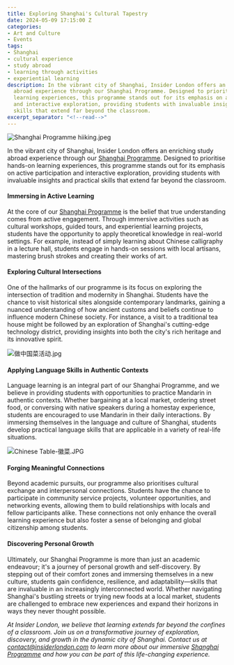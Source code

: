 ```yaml
---
title: Exploring Shanghai's Cultural Tapestry
date: 2024-05-09 17:15:00 Z
categories:
- Art and Culture
- Events
tags:
- Shanghai
- cultural experience
- study abroad
- learning through activities
- experiential learning
description: In the vibrant city of Shanghai, Insider London offers an enriching study
  abroad experience through our Shanghai Programme. Designed to prioritise hands-on
  learning experiences, this programme stands out for its emphasis on active participation
  and interactive exploration, providing students with invaluable insights and practical
  skills that extend far beyond the classroom.
excerpt_separator: "<!--read-->"
---
```


![Shanghai Programme hiiking.jpeg](/uploads/Shanghai%20Programme%20hiiking.jpeg)

In the vibrant city of Shanghai, Insider London offers an enriching study abroad experience through our [Shanghai Programme](https://www.insiderlondon.com/asia/shanghai/immersive-programme/). Designed to prioritise hands-on learning experiences, this programme stands out for its emphasis on active participation and interactive exploration, providing students with invaluable insights and practical skills that extend far beyond the classroom.

<!--read-->

#### Immersing in Active Learning

At the core of our [Shanghai Programme](https://www.insiderlondon.com/asia/shanghai/immersive-programme/) is the belief that true understanding comes from active engagement. Through immersive activities such as cultural workshops, guided tours, and experiential learning projects, students have the opportunity to apply theoretical knowledge in real-world settings. For example, instead of simply learning about Chinese calligraphy in a lecture hall, students engage in hands-on sessions with local artisans, mastering brush strokes and creating their works of art.

#### Exploring Cultural Intersections

One of the hallmarks of our programme is its focus on exploring the intersection of tradition and modernity in Shanghai. Students have the chance to visit historical sites alongside contemporary landmarks, gaining a nuanced understanding of how ancient customs and beliefs continue to influence modern Chinese society. For instance, a visit to a traditional tea house might be followed by an exploration of Shanghai's cutting-edge technology district, providing insights into both the city's rich heritage and its innovative spirit.

![做中国菜活动.jpg](/uploads/%E5%81%9A%E4%B8%AD%E5%9B%BD%E8%8F%9C%E6%B4%BB%E5%8A%A8.jpg)

#### Applying Language Skills in Authentic Contexts

Language learning is an integral part of our Shanghai Programme, and we believe in providing students with opportunities to practice Mandarin in authentic contexts. Whether bargaining at a local market, ordering street food, or conversing with native speakers during a homestay experience, students are encouraged to use Mandarin in their daily interactions. By immersing themselves in the language and culture of Shanghai, students develop practical language skills that are applicable in a variety of real-life situations.

![Chinese Table-徽菜.JPG](/uploads/Chinese%20Table-%E5%BE%BD%E8%8F%9C.JPG)

#### Forging Meaningful Connections

Beyond academic pursuits, our programme also prioritises cultural exchange and interpersonal connections. Students have the chance to participate in community service projects, volunteer opportunities, and networking events, allowing them to build relationships with locals and fellow participants alike. These connections not only enhance the overall learning experience but also foster a sense of belonging and global citizenship among students.

#### Discovering Personal Growth

Ultimately, our Shanghai Programme is more than just an academic endeavour; it's a journey of personal growth and self-discovery. By stepping out of their comfort zones and immersing themselves in a new culture, students gain confidence, resilience, and adaptability—skills that are invaluable in an increasingly interconnected world. Whether navigating Shanghai's bustling streets or trying new foods at a local market, students are challenged to embrace new experiences and expand their horizons in ways they never thought possible.

*At Insider London, we believe that learning extends far beyond the confines of a classroom. Join us on a transformative journey of exploration, discovery, and growth in the dynamic city of Shanghai. Contact us at [contact@insiderlondon.com](mailto:contact@insiderlondon.com) to learn more about our immersive [Shanghai Programme](https://www.insiderlondon.com/asia/shanghai/immersive-programme/) and how you can be part of this life-changing experience.*